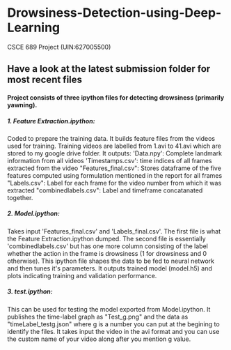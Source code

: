 # Drowsiness-Detection-using-Deep-Learning
CSCE 689 Project (UIN:627005500)
## Have a look at the latest submission folder for most recent files

#### Project consists of three ipython files for detecting drowsiness (primarily yawning).

##### 1. Feature Extraction.ipython: 
Coded to prepare the training data. It builds feature files from the videos used for training. Training videos are labelled from 1.avi to 41.avi which are stored to my google drive folder. It outputs:
'Data.npy': Complete landmark information from all videos
'Timestamps.csv': time indices of all frames extracted from the video
"Features_final.csv": Stores dataframe of the five features computed using formulation mentioned in the report for all frames
"Labels.csv": Label for each frame for the video number from which it was extracted
"combinedlabels.csv": Label and timeframe concatanated together.

##### 2. Model.ipython: 
Takes input 'Features_final.csv' and 'Labels_final.csv'. The first file is what the Feature Extraction.ipython dumped. The second file is essentially 'combinedlabels.csv' but has one more column consisting of the label whether the action in the frame is drowsiness (1 for drowsiness and 0 otherwise). This ipython file shapes the data to be fed to neural network and then tunes it's parameters. It outputs trained model (model.h5) and plots indicating training and validation performance.

##### 3. test.ipython: 
This can be used for testing the model exported from Model.ipython. It publishes the time-label graph as "Test_g.png" and the data as "timeLabel_testg.json" where g is a number you can put at the begining to identify the files. It takes input the video in the avi format and you can use the custom name of your video along after you mention g value.
